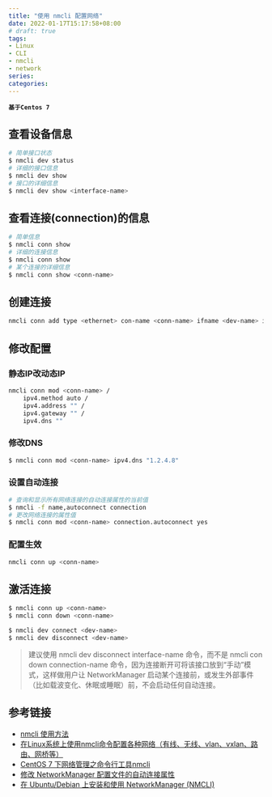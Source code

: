 ```yaml
---
title: "使用 nmcli 配置网络"
date: 2022-01-17T15:17:58+08:00
# draft: true
tags:
- Linux
- CLI
- nmcli
- network
series:
categories:
---
```


**`基于Centos 7`**

## 查看设备信息
```bash
# 简单接口状态
$ nmcli dev status
# 详细的接口信息
$ nmcli dev show
# 接口的详细信息
$ nmcli dev show <interface-name>
```

## 查看连接(connection)的信息
```bash
# 简单信息
$ nmcli conn show
# 详细的连接信息
$ nmcli conn show
# 某个连接的详细信息
$ nmcli conn show <conn-name>
```
## 创建连接
```bash
nmcli conn add type <ethernet> con-name <conn-name> ifname <dev-name> ip4 <192.168.100.100/24> [gw4 <192.168.100.1>]
```
## 修改配置
### 静态IP改动态IP
```bash
nmcli conn mod <conn-name> /
    ipv4.method auto /
    ipv4.address "" /
    ipv4.gateway "" /
    ipv4.dns ""
```
### 修改DNS
```bash
$ nmcli conn mod <conn-name> ipv4.dns "1.2.4.8"
```
### 设置自动连接
```bash
# 查询和显示所有网络连接的自动连接属性的当前值
$ nmcli -f name,autoconnect connection
# 更改网络连接的属性值
$ nmcli conn mod <conn-name> connection.autoconnect yes
```
### 配置生效
```bash
nmcli conn up <conn-name>
```

## 激活连接
```bash
$ nmcli conn up <conn-name>
$ nmcli conn down <conn-name>

$ nmcli dev connect <dev-name>
$ nmcli dev disconnect <dev-name>
```
> 建议使用 nmcli dev disconnect interface-name 命令，而不是 nmcli con down connection-name 命令，因为连接断开可将该接口放到“手动”模式，这样做用户让 NetworkManager 启动某个连接前，或发生外部事件（比如载波变化、休眠或睡眠）前，不会启动任何自动连接。

## 参考链接
- [nmcli 使用方法](https://blog.csdn.net/juxua_xatu/article/details/128983190)
- [在Linux系统上使用nmcli命令配置各种网络（有线、无线、vlan、vxlan、路由、网桥等）](https://blog.csdn.net/m0_74367891/article/details/138671057)
- [CentOS 7 下网络管理之命令行工具nmcli](https://www.jianshu.com/p/5d5560e9e26a)
- [修改 NetworkManager 配置文件的自动连接属性](https://docs.rockylinux.org/zh/gemstones/nmcli/)
- [在 Ubuntu/Debian 上安装和使用 NetworkManager (NMCLI)](https://cn.linux-console.net/?p=22364)